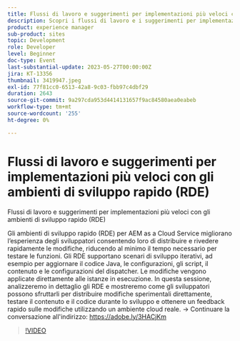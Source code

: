 ```yaml
---
title: Flussi di lavoro e suggerimenti per implementazioni più veloci con gli ambienti di sviluppo rapido (RDE)
description: Scopri i flussi di lavoro e i suggerimenti per implementazioni più rapide con gli ambienti di sviluppo rapido (RDE)Gli ambienti di sviluppo rapido (RDE) per AEM as a Cloud Service migliorano l’esperienza degli sviluppatori consentendo loro di implementare e rivedere rapidamente le modifiche, riducendo al minimo il tempo necessario per testare le funzioni. Gli RDE supportano scenari di sviluppo iterativi, ad esempio per aggiornare il codice Java, le configurazioni, gli script, il contenuto e le configurazioni del dispatcher. Le modifiche vengono applicate direttamente alle istanze in esecuzione. In questa sessione, analizzeremo in dettaglio gli RDE e mostreremo come gli sviluppatori possono sfruttarli per distribuire modifiche sperimentali direttamente, testare il contenuto e il codice durante lo sviluppo e ottenere un feedback rapido sulle modifiche utilizzando un ambiente cloud reale.
product: experience manager
sub-product: sites
topic: Development
role: Developer
level: Beginner
doc-type: Event
last-substantial-update: 2023-05-27T00:00:00Z
jira: KT-13356
thumbnail: 3419947.jpeg
exl-id: 77f81cc0-6513-42a8-9c03-fbb97c4dbf29
duration: 2643
source-git-commit: 9a297cda953d4414131657f9ac84580aea0eabeb
workflow-type: tm+mt
source-wordcount: '255'
ht-degree: 0%

---
```


# Flussi di lavoro e suggerimenti per implementazioni più veloci con gli ambienti di sviluppo rapido (RDE)

Flussi di lavoro e suggerimenti per implementazioni più veloci con gli ambienti di sviluppo rapido (RDE)

Gli ambienti di sviluppo rapido (RDE) per AEM as a Cloud Service migliorano l’esperienza degli sviluppatori consentendo loro di distribuire e rivedere rapidamente le modifiche, riducendo al minimo il tempo necessario per testare le funzioni. Gli RDE supportano scenari di sviluppo iterativi, ad esempio per aggiornare il codice Java, le configurazioni, gli script, il contenuto e le configurazioni del dispatcher. Le modifiche vengono applicate direttamente alle istanze in esecuzione. In questa sessione, analizzeremo in dettaglio gli RDE e mostreremo come gli sviluppatori possono sfruttarli per distribuire modifiche sperimentali direttamente, testare il contenuto e il codice durante lo sviluppo e ottenere un feedback rapido sulle modifiche utilizzando un ambiente cloud reale. → Continuare la conversazione all&#39;indirizzo: https://adobe.ly/3HACjKm

>[!VIDEO](https://video.tv.adobe.com/v/3419947/?learn=on)
